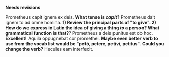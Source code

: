 **Needs revisions**

Prometheus capit ignem ex deis. **What tense is *capit*?**
Prometheus dait ignem to ad omne homina. **1) Review the principal parts of "to give".  2) How do we express in Latin the idea of giving a thing *to* a person?  What grammatical function is that?**?
Prometheus a deis punitus est ob hoc. **Excellent!**
Aquila oppugnebat cor promethei.  **Maybe even better verb to use from the vocab list would be "petō, petere, petīvī, petitus".  Could you change the verb?**
Hecules eam interfecit.

